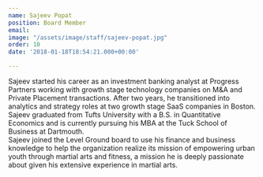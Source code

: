 ```yaml
---
name: Sajeev Popat
position: Board Member
email: 
image: "/assets/image/staff/sajeev-popat.jpg"
order: 10
date: '2018-01-18T18:54:21.000+00:00'

---
```

Sajeev started his career as an investment banking analyst at Progress Partners working with growth stage technology companies on M&A and Private Placement transactions.  After two years, he transitioned into analytics and strategy roles at two growth stage SaaS companies in Boston.  Sajeev graduated from Tufts University with a B.S. in Quantitative Economics and is currently pursuing his MBA at the Tuck School of Business at Dartmouth.  
Sajeev joined the Level Ground board to use his finance and business knowledge to help the organization realize its mission of empowering urban youth through martial arts and fitness, a mission he is deeply passionate about given his extensive experience in martial arts.